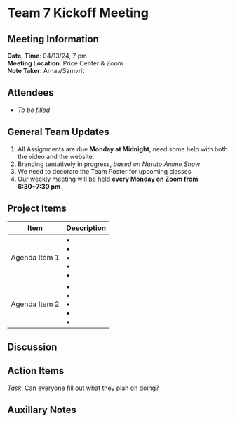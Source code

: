 # Team 7 Kickoff Meeting

## Meeting Information

**Date, Time**: 04/13/24, 7 pm  
**Meeting Location**: Price Center & Zoom  
**Note Taker**: Arnav/Samvrit

## Attendees

-   _To be filled_

## General Team Updates

1. All Assignments are due **Monday at Midnight**, need some help with both the video and the website.
2. Branding tentatively in progress, _based on Naruto Anime Show_
3. We need to decorate the Team Poster for upcoming classes
4. Our weekly meeting will be held **every Monday on Zoom from 6:30~7:30 pm**

## Project Items

| Item          | Description               |
| ------------- | ------------------------- |
| Agenda Item 1 | • <br>• <br>• <br>• <br>• |
| Agenda Item 2 | • <br>• <br>• <br>• <br>• |

## Discussion

## Action Items

_Task_: Can everyone fill out what they plan on doing?

## Auxillary Notes
